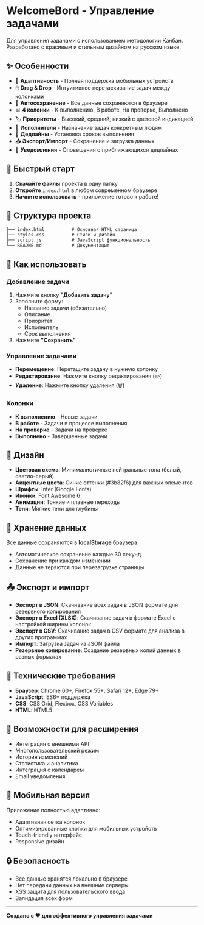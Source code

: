 # WelcomeBord - Управление задачами

Для управления задачами с использованием методологии Канбан. Разработано с красивым и стильным дизайном на русском языке.

## ✨ Особенности

- 📱 **Адаптивность** - Полная поддержка мобильных устройств
- 🖱️ **Drag & Drop** - Интуитивное перетаскивание задач между колонками
- 💾 **Автосохранение** - Все данные сохраняются в браузере
- 📊 **4 колонки** - К выполнению, В работе, На проверке, Выполнено
- 🏷️ **Приоритеты** - Высокий, средний, низкий с цветовой индикацией
- 👥 **Исполнители** - Назначение задач конкретным людям
- 📅 **Дедлайны** - Установка сроков выполнения
- 📤 **Экспорт/Импорт** - Сохранение и загрузка данных
- 🔔 **Уведомления** - Оповещения о приближающихся дедлайнах

## 🚀 Быстрый старт

1. **Скачайте файлы** проекта в одну папку
2. **Откройте** `index.html` в любом современном браузере
3. **Начните использовать** - приложение готово к работе!

## 📁 Структура проекта

```
├── index.html          # Основная HTML страница
├── styles.css          # Стили и дизайн
├── script.js           # JavaScript функциональность
└── README.md           # Документация
```

## 🎯 Как использовать

### Добавление задачи
1. Нажмите кнопку **"Добавить задачу"**
2. Заполните форму:
   - Название задачи (обязательно)
   - Описание
   - Приоритет
   - Исполнитель
   - Срок выполнения
3. Нажмите **"Сохранить"**

### Управление задачами
- **Перемещение**: Перетащите задачу в нужную колонку
- **Редактирование**: Нажмите кнопку редактирования (✏️)
- **Удаление**: Нажмите кнопку удаления (🗑️)

### Колонки
- **К выполнению** - Новые задачи
- **В работе** - Задачи в процессе выполнения
- **На проверке** - Задачи на проверке
- **Выполнено** - Завершенные задачи

## 🎨 Дизайн

- **Цветовая схема**: Минималистичные нейтральные тона (белый, светло-серый)
- **Акцентные цвета**: Синие оттенки (#3b82f6) для важных элементов
- **Шрифты**: Inter (Google Fonts)
- **Иконки**: Font Awesome 6
- **Анимации**: Тонкие и плавные переходы
- **Тени**: Мягкие тени для глубины

## 💾 Хранение данных

Все данные сохраняются в **localStorage** браузера:
- Автоматическое сохранение каждые 30 секунд
- Сохранение при каждом изменении
- Данные не теряются при перезагрузке страницы

## 📤 Экспорт и импорт

- **Экспорт в JSON**: Скачивание всех задач в JSON формате для резервного копирования
- **Экспорт в Excel (XLSX)**: Скачивание задач в формате Excel с настройкой ширины колонок
- **Экспорт в CSV**: Скачивание задач в CSV формате для анализа в других программах
- **Импорт**: Загрузка задач из JSON файла
- **Резервное копирование**: Создание резервных копий данных в разных форматах

## 🔧 Технические требования

- **Браузер**: Chrome 60+, Firefox 55+, Safari 12+, Edge 79+
- **JavaScript**: ES6+ поддержка
- **CSS**: CSS Grid, Flexbox, CSS Variables
- **HTML**: HTML5

## 🚀 Возможности для расширения

- Интеграция с внешними API
- Многопользовательский режим
- История изменений
- Статистика и аналитика
- Интеграция с календарем
- Email уведомления

## 📱 Мобильная версия

Приложение полностью адаптивно:
- Адаптивная сетка колонок
- Оптимизированные кнопки для мобильных устройств
- Touch-friendly интерфейс
- Responsive дизайн



## 🔒 Безопасность

- Все данные хранятся локально в браузере
- Нет передачи данных на внешние серверы
- XSS защита для пользовательского ввода
- Валидация всех форм

---

**Создано с ❤️ для эффективного управления задачами**
